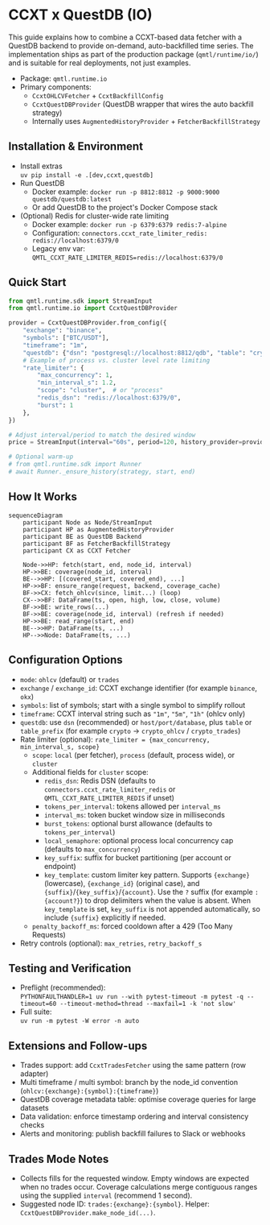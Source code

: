 # CCXT x QuestDB (IO)

This guide explains how to combine a CCXT-based data fetcher with a QuestDB
backend to provide on-demand, auto-backfilled time series. The implementation
ships as part of the production package (`qmtl/runtime/io/`) and is suitable for
real deployments, not just examples.

- Package: `qmtl.runtime.io`
- Primary components:
  - `CcxtOHLCVFetcher` + `CcxtBackfillConfig`
  - `CcxtQuestDBProvider` (QuestDB wrapper that wires the auto backfill strategy)
  - Internally uses `AugmentedHistoryProvider` + `FetcherBackfillStrategy`

## Installation & Environment

- Install extras  
  `uv pip install -e .[dev,ccxt,questdb]`
- Run QuestDB  
  - Docker example: `docker run -p 8812:8812 -p 9000:9000 questdb/questdb:latest`  
  - Or add QuestDB to the project's Docker Compose stack
- (Optional) Redis for cluster-wide rate limiting  
  - Docker example: `docker run -p 6379:6379 redis:7-alpine`  
  - Configuration: `connectors.ccxt_rate_limiter_redis: redis://localhost:6379/0`  
  - Legacy env var: `QMTL_CCXT_RATE_LIMITER_REDIS=redis://localhost:6379/0`

## Quick Start

```python
from qmtl.runtime.sdk import StreamInput
from qmtl.runtime.io import CcxtQuestDBProvider

provider = CcxtQuestDBProvider.from_config({
    "exchange": "binance",
    "symbols": ["BTC/USDT"],
    "timeframe": "1m",
    "questdb": {"dsn": "postgresql://localhost:8812/qdb", "table": "crypto_ohlcv"},
    # Example of process vs. cluster level rate limiting
    "rate_limiter": {
        "max_concurrency": 1,
        "min_interval_s": 1.2,
        "scope": "cluster",  # or "process"
        "redis_dsn": "redis://localhost:6379/0",
        "burst": 1
    },
})

# Adjust interval/period to match the desired window
price = StreamInput(interval="60s", period=120, history_provider=provider)

# Optional warm-up
# from qmtl.runtime.sdk import Runner
# await Runner._ensure_history(strategy, start, end)
```

## How It Works

```mermaid
sequenceDiagram
    participant Node as Node/StreamInput
    participant HP as AugmentedHistoryProvider
    participant BE as QuestDB Backend
    participant BF as FetcherBackfillStrategy
    participant CX as CCXT Fetcher

    Node->>HP: fetch(start, end, node_id, interval)
    HP->>BE: coverage(node_id, interval)
    BE-->>HP: [(covered_start, covered_end), ...]
    HP->>BF: ensure_range(request, backend, coverage_cache)
    BF->>CX: fetch_ohlcv(since, limit...) (loop)
    CX-->>BF: DataFrame(ts, open, high, low, close, volume)
    BF->>BE: write_rows(...)
    BF->>BE: coverage(node_id, interval) (refresh if needed)
    HP->>BE: read_range(start, end)
    BE-->>HP: DataFrame(ts, ...)
    HP-->>Node: DataFrame(ts, ...)
```

## Configuration Options

- `mode`: `ohlcv` (default) or `trades`
- `exchange` / `exchange_id`: CCXT exchange identifier (for example `binance`, `okx`)
- `symbols`: list of symbols; start with a single symbol to simplify rollout
- `timeframe`: CCXT interval string such as `"1m"`, `"5m"`, `"1h"` (ohlcv only)
- `questdb`: use `dsn` (recommended) or `host/port/database`, plus `table` or
  `table_prefix` (for example `crypto` -> `crypto_ohlcv` / `crypto_trades`)
- Rate limiter (optional): `rate_limiter = {max_concurrency, min_interval_s, scope}`
  - `scope`: `local` (per fetcher), `process` (default, process wide), or `cluster`
  - Additional fields for `cluster` scope:
    - `redis_dsn`: Redis DSN (defaults to `connectors.ccxt_rate_limiter_redis` or
      `QMTL_CCXT_RATE_LIMITER_REDIS` if unset)
    - `tokens_per_interval`: tokens allowed per `interval_ms`
    - `interval_ms`: token bucket window size in milliseconds
    - `burst_tokens`: optional burst allowance (defaults to `tokens_per_interval`)
    - `local_semaphore`: optional process local concurrency cap (defaults to `max_concurrency`)
    - `key_suffix`: suffix for bucket partitioning (per account or endpoint)
    - `key_template`: custom limiter key pattern. Supports `{exchange}` (lowercase),
      `{exchange_id}` (original case), and `{suffix}`/`{key_suffix}`/`{account}`. Use
      the `?` suffix (for example `:{account?}`) to drop delimiters when the value is
      absent. When `key_template` is set, `key_suffix` is not appended automatically,
      so include `{suffix}` explicitly if needed.
  - `penalty_backoff_ms`: forced cooldown after a 429 (Too Many Requests)
- Retry controls (optional): `max_retries`, `retry_backoff_s`

## Testing and Verification

- Preflight (recommended):  
  `PYTHONFAULTHANDLER=1 uv run --with pytest-timeout -m pytest -q --timeout=60 --timeout-method=thread --maxfail=1 -k 'not slow'`
- Full suite:  
  `uv run -m pytest -W error -n auto`

## Extensions and Follow-ups

- Trades support: add `CcxtTradesFetcher` using the same pattern (row adapter)
- Multi timeframe / multi symbol: branch by the node_id convention
  (`ohlcv:{exchange}:{symbol}:{timeframe}`)
- QuestDB coverage metadata table: optimise coverage queries for large datasets
- Data validation: enforce timestamp ordering and interval consistency checks
- Alerts and monitoring: publish backfill failures to Slack or webhooks

## Trades Mode Notes

- Collects fills for the requested window. Empty windows are expected when no
  trades occur. Coverage calculations merge contiguous ranges using the supplied
  `interval` (recommend 1 second).
- Suggested node ID: `trades:{exchange}:{symbol}`. Helper:
  `CcxtQuestDBProvider.make_node_id(...)`.

